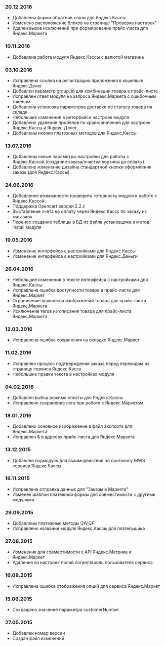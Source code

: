 ### 20.12.2016
* Добавлена форма обратной связи для Яндекс.Кассы
* Изменено расположение блоков на странице "Проверка настроек"
* Удален вызов исключений при формировании прайс-листа для Яндекс.Маркета

### 10.11.2016
* Добавлена работа модуля Яндекс.Кассы с валютой магазина

### 03.10.2016
* Исправлена ссылка на регистрацию приложения в кошельке Яндекс.Денег
* Добавлен параметр group_id для комбинации товара в прайс-листе
* Исправлен ответ модуля на запроса Яндекс.Маркета с ошибочным токеном
* Добавлена установка параметров доставки по статусу товара на складе
* Небольшие изменения в интерфейсе настроек модуля
* Добавлено удаление пробелов по краям значений для настроек Яндекс.Кассы и Яндекс.Денег
* Добавлены иконки платежных методов для Яндекс.Кассы

### 13.07.2016
* Добавлены новые параметры настройки для работы с Яндекс.Кассой (создание заказа/очистка корзины до оплаты)
* Добавлено изменение дизайна стандартной кнопки оформления заказа (для Яндекс.Кассы) 

### 24.06.2016
* Добавление возможности проверить готовность модуля к работе с Яндекс.Кассой
* Поддержка Opencart версии 2.2.x
* Выставление счета на оплату через Яндекс.Кассу по заказу из магазина
* Перенос создание таблицы в БД из файла установщика в метод install модуля

### 19.05.2016
* Изменение интерфейса с настройками для Яндекс.Кассы
* Изменение интерфейса с настройками для Яндекс.Деньги

### 26.04.2016
* Небольшие изменения в тексте интерфейса с настройками для Яндекс.Кассы
* Исправлена ошибка доступности товара в прайс-листе для Яндекс.Маркет
* Ограничение количесва изображений товара для прайс-листа Яндекс.Маркета
* Исключение тегов из описания товара для прайс-листа Яндекс.Маркета

### 12.03.2016
* Исправлена ошибка сохранения на вкладке Яндекс.Маркет

### 11.02.2016
* Исправлен процесс подтверждения заказа перед переходом на страницу сервиса Яндекс.Касса
* Небольшие правки текста в настройках модуля

### 04.02.2016
* Добавлен выбор режима оплаты для Яндекс.Кассы
* Исправлено сохранение лога при работе с Яндекс.Маркетом

### 18.01.2016
* Добавлено основное изображение в файл экспорта для Яндекс.Маркета
* Исправлен &amp; в адресах прайс-листа для Яндекс.Маркета

### 13.12.2015
* Добавлен подмодуль для взаимодействия по протоколу MWS сервиса Яндекс.Кассы

### 16.11.2015
* Исправлена отправка данных для "Заказы в Маркете"
* Изменен шаблон платежной формы для совместимости с другими модулями

### 29.09.2015
* Добавлены платежные методы QW,QP
* Исправлено название модуля Яндекс.Кассы для плательшика

### 27.08.2015
* Изменения для совместимости с API Яндекс.Метрика и Яндекс.Маркет
* Удаление из настроек полей логин/пароль пользователя сервиса

### 16.08.2015
* Исправлена ошибка отображения опций для сервиса Яндекс.Маркет 

### 15.06.2015
* Сокращено значение параметра customerNumber

### 27.05.2015
* Добавлен номер версии 
* Создан файл изменений

